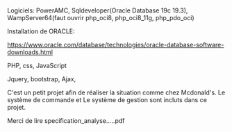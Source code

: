# 
Logiciels: PowerAMC, Sqldeveloper(Oracle Database 19c 19.3), WampServer64(faut ouvrir php_oci8, php_oci8_11g, php_pdo_oci)

Installation de ORACLE:

https://www.oracle.com/database/technologies/oracle-database-software-downloads.html

PHP, css, JavaScript

Jquery, bootstrap, Ajax,

C'est un petit projet afin de réaliser la situation comme chez Mcdonald's. Le système de commande et Le système de gestion sont incluts dans ce projet.

Merci de lire specification_analyse.....pdf
